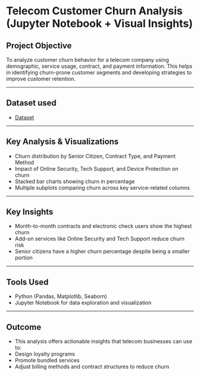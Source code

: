 # Telecom Customer Churn Analysis (Jupyter Notebook + Visual Insights)
## Project Objective
To analyze customer churn behavior for a telecom company using demographic, service usage, contract, and payment information. This helps in identifying churn-prone customer segments and developing strategies to improve customer retention.

---

## Dataset used
- <a href="https://github.com/vinayakgupta781/Customer-Churn-Analysis/blob/main/Customer%20Churn.csv">Dataset</a>

---

## Key Analysis & Visualizations
- Churn distribution by Senior Citizen, Contract Type, and Payment Method
- Impact of Online Security, Tech Support, and Device Protection on churn
- Stacked bar charts showing churn in percentage
- Multiple subplots comparing churn across key service-related columns

---

## Key Insights
- Month-to-month contracts and electronic check users show the highest churn
- Add-on services like Online Security and Tech Support reduce churn risk
- Senior citizens have a higher churn percentage despite being a smaller portion

---

## Tools Used
- Python (Pandas, Matplotlib, Seaborn)
- Jupyter Notebook for data exploration and visualization

---

## Outcome
- This analysis offers actionable insights that telecom businesses can use to:
- Design loyalty programs
- Promote bundled services
- Adjust billing methods and contract structures to reduce churn


